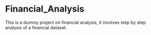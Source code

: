 # Financial_Analysis
This is a dummy project on financial analysis, it involves step by step analysis of a financial dataset. 
